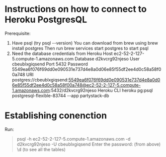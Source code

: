 # Instructions on how to connect to Heroku PostgresQL

Prerequisite: 
1. Have psql (try psql --version)
You can download from brew using brew install postgres
Then run brew services start postgres to start psql 
2. Need the database credentials from Heroku 
Host        ec2-52-2-127-5.compute-1.amazonaws.com
Database    d2kvcrg92njeso
User        cbeublxgiqsend
Port        5432
Password    5549ea6f076f69dd0e090531e737d4e8a0d06e85f55df2ee4d0c58a58f00a748
URI         postgres://cbeublxgiqsend:5549ea6f076f69dd0e090531e737d4e8a0d06e85f55df2ee4d0c58a58f00a748@ec2-52-2-127-5.compute-1.amazonaws.com:5432/d2kvcrg92njeso
Heroku CLI  heroku pg:psql postgresql-flexible-83744 --app partystack-db


# Establishing conenction

Run: 
> psql -h ec2-52-2-127-5.compute-1.amazonaws.com -d d2kvcrg92njeso -U cbeublxgiqsend
> Enter the password: (from above) 
> \d (to see all the tables)


